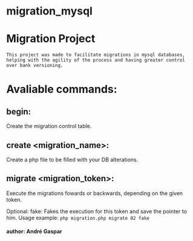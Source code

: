 # migration_mysql

# Migration Project

    This project was made to facilitate migrations in mysql databases, helping with the agility of the process and having greater control over bank versioning.

# Avaliable commands:

## begin: 
Create the migration control table.


## create <migration_name>: 
Create a php file to be filled with your DB alterations.


## migrate <migration_token>: 
Execute the migrations fowards or backwards, depending on the given token.

Optional: fake: Fakes the execution for this token and save the pointer to him.
Usage example: `php migration.php migrate 02 fake`


#### author: André Gaspar